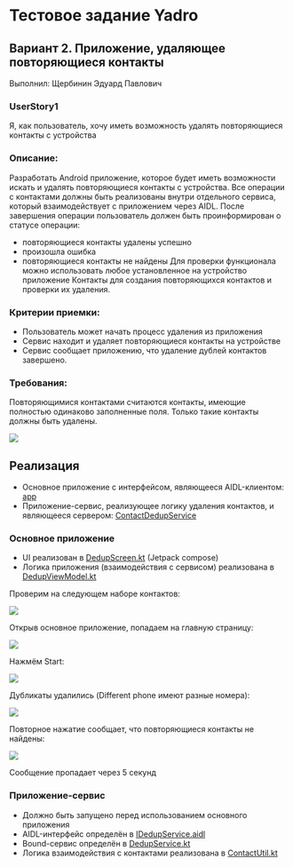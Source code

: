 # Тестовое задание Yadro

## Вариант 2. Приложение, удаляющее повторяющиеся контакты

Выполнил: Щербинин Эдуард Павлович

### UserStory1
Я, как пользователь, хочу иметь возможность удалять повторяющиеся контакты с
устройства

### Описание:
Разработать Android приложение, которое будет иметь возможности искать и удалять
повторяющиеся контакты с устройства. Все операции с контактами должны быть
реализованы внутри отдельного сервиса, который взаимодействует с приложением через
AIDL.
После завершения операции пользователь должен быть проинформирован о статусе
операции:
- повторяющиеся контакты удалены успешно
- произошла ошибка
- повторяющиеся контакты не найдены
  Для проверки функционала можно использовать любое установленное на устройство
  приложение Контакты для создания повторяющихся контактов и проверки их удаления.

### Критерии приемки:
* Пользователь может начать процесс удаления из приложения
* Сервис находит и удаляет повторяющиеся контакты на устройстве
* Сервис сообщает приложению, что удаление дублей контактов завершено.

### Требования:
Повторяющимися контактами считаются контакты, имеющие полностью одинаково
заполненные поля. Только такие контакты должны быть удалены.

![](img/img.png)

## Реализация

* Основное приложение с интерфейсом, являющееся AIDL-клиентом: [app](app)
* Приложение-сервис, реализующее логику удаления контактов, и являющееся сервером: [ContactDedupService](ContactDedupService)

### Основное приложение

* UI реализован в [DedupScreen.kt](app/src/main/java/com/edsh/contdedup/component/DedupScreen.kt) (Jetpack compose)
* Логика приложения (взаимодействия с сервисом) реализована в [DedupViewModel.kt](app/src/main/java/com/edsh/contdedup/viewmodel/DedupViewModel.kt)

Проверим на следующем наборе контактов:

![](img/img_2.png)

Открыв основное приложение, попадаем на главную страницу:

![](img/img_1.png)

Нажмём Start:

![](img/img_3.png)

Дубликаты удалились (Different phone имеют разные номера):

![](img/img_4.png)

Повторное нажатие сообщает, что повторяющиеся контакты не найдены:

![](img/img_5.png)

Сообщение пропадает через 5 секунд

### Приложение-сервис

* Должно быть запущено перед использованием основного приложения
* AIDL-интерфейс определён в [IDedupService.aidl](ContactDedupService/src/main/aidl/com/edsh/service/IDedupService.aidl)
* Bound-сервис определён в [DedupService.kt](ContactDedupService/src/main/java/com/edsh/contdedser/DedupService.kt)
* Логика взаимодействия с контактами реализована в [ContactUtil.kt](ContactDedupService/src/main/java/com/edsh/contdedser/ContactUtil.kt)
